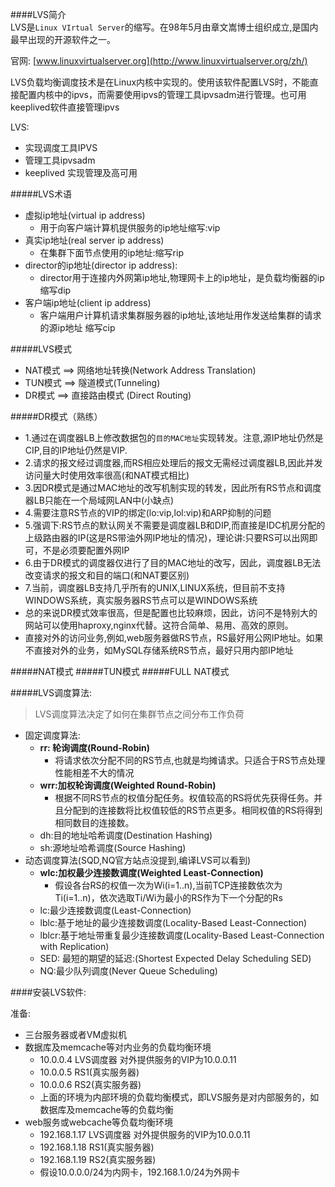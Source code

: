 ####LVS简介      
LVS是`Linux VIrtual Server`的缩写。在98年5月由章文嵩博士组织成立,是国内最早出现的开源软件之一。   

官网:
[www.linuxvirtualserver.org](http://www.linuxvirtualserver.org/zh/)       
      
LVS负载均衡调度技术是在Linux内核中实现的。使用该软件配置LVS时，不能直接配置内核中的ipvs，而需要使用ipvs的管理工具ipvsadm进行管理。也可用keeplived软件直接管理ipvs      
      
LVS:

* 实现调度工具IPVS      
* 管理工具ipvsadm     
* keeplived 实现管理及高可用      

#####LVS术语        
      
* 虚拟ip地址(virtual ip address)      
    * 用于向客户端计算机提供服务的ip地址缩写:vip        
* 真实ip地址(real server ip address)      
    * 在集群下面节点使用的ip地址:缩写rip        
* director的ip地址(director ip address):         
    * director用于连接内外网第ip地址,物理网卡上的ip地址，是负载均衡器的ip 缩写dip     
* 客户端ip地址(client ip address)      
    * 客户端用户计算机请求集群服务器的ip地址,该地址用作发送给集群的请求的源ip地址 缩写cip      
      
#####LVS模式        
      
* NAT模式 ==> 网络地址转换(Network Address Translation)       
* TUN模式 ==> 隧道模式(Tunneling)       
* DR模式  ==> 直接路由模式 (Direct Routing)       
      
#####DR模式（熟练）

* 1.通过在调度器LB上修改数据包的`目的MAC地址`实现转发。注意,源IP地址仍然是CIP,目的IP地址仍然是VIP.
* 2.请求的报文经过调度器,而RS相应处理后的报文无需经过调度器LB,因此并发访问量大时使用效率很高(和NAT模式相比)
* 3.因DR模式是通过MAC地址的改写机制实现的转发，因此所有RS节点和调度器LB只能在一个局域网LAN中(小缺点)
* 4.需要注意RS节点的VIP的绑定(lo:vip,lol:vip)和ARP抑制的问题
* 5.强调下:RS节点的默认网关不需要是调度器LB和DIP,而直接是IDC机房分配的上级路由器的IP(这是RS带油外网IP地址的情况)，理论讲:只要RS可以出网即可，不是必须要配置外网IP
* 6.由于DR模式的调度器仅进行了目的MAC地址的改写，因此，调度器LB无法改变请求的报文和目的端口(和NAT要区别)
* 7.当前，调度器LB支持几乎所有的UNIX,LINUX系统，但目前不支持WINDOWS系统，真实服务器RS节点可以是WINDOWS系统
* 总的来说DR模式效率很高，但是配置也比较麻烦，因此，访问不是特别大的网站可以使用haproxy,nginx代替。这符合简单、易用、高效的原则。
* 直接对外的访问业务,例如,web服务器做RS节点，RS最好用公网IP地址。如果不直接对外的业务，如MySQL存储系统RS节点，最好只用内部IP地址

#####NAT模式
#####TUN模式
#####FULL NAT模式

#####LVS调度算法:

>LVS调度算法决定了如何在集群节点之间分布工作负荷

* 固定调度算法:
    - **rr: 轮询调度(Round-Robin)**
        + 将请求依次分配不同的RS节点,也就是均摊请求。只适合于RS节点处理性能相差不大的情况
    - **wrr:加权轮询调度(Weighted Round-Robin)**
        + 根据不同RS节点的权值分配任务。权值较高的RS将优先获得任务。并且分配到的连接数将比权值较低的RS节点更多。相同权值的RS将得到相同数目的连接数。
    - dh:目的地址哈希调度(Destination Hashing)
    - sh:源地址哈希调度(Source Hashing)
* 动态调度算法(SQD,NQ官方站点没提到,编译LVS可以看到)
    - **wlc:加权最少连接数调度(Weighted Least-Connection)**
        + 假设各台RS的权值一次为Wi(i=1..n),当前TCP连接数依次为Ti(i=1..n)，依次选取Ti/Wi为最小的RS作为下一个分配的Rs
    - lc:最少连接数调度(Least-Connection)
    - lblc:基于地址的最少连接数调度(Locality-Based Least-Connection)
    - lblcr:基于地址带重复最少连接数调度(Locality-Based Least-Connection with Replication)
    - SED: 最短的期望的延迟:(Shortest Expected Delay Scheduling SED)
    - NQ:最少队列调度(Never Queue Scheduling)

####安装LVS软件:

准备:

* 三台服务器或者VM虚拟机
* 数据库及memcache等对内业务的负载均衡环境
    - 10.0.0.4  LVS调度器  对外提供服务的VIP为10.0.0.11
    - 10.0.0.5  RS1(真实服务器)
    - 10.0.0.6  RS2(真实服务器)
    - 上面的环境为内部环境的负载均衡模式，即LVS服务是对内部服务的，如数据库及memcache等的负载均衡
* web服务或webcache等负载均衡环境
    - 192.168.1.17  LVS调度器  对外提供服务的VIP为10.0.0.11
    - 192.168.1.18  RS1(真实服务器)
    - 192.168.1.19  RS2(真实服务器)
    - 假设10.0.0.0/24为内网卡，192.168.1.0/24为外网卡
